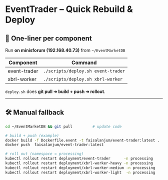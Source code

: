 # EventTrader – Quick Rebuild & Deploy

## 🔑 One-liner per component  
Run **on minisforum (192.168.40.73)** from `~/EventMarketDB`

| Component    | Command                           |
|--------------|-----------------------------------|
| event-trader | `./scripts/deploy.sh event-trader`|
| xbrl-worker  | `./scripts/deploy.sh xbrl-worker` |

`deploy.sh` does **git pull ➜ build + push ➜ rollout**.

---

## 🛠 Manual fallback

```bash
cd ~/EventMarketDB && git pull         # update code

# build + push (example)
docker build -f Dockerfile.event -t faisalanjum/event-trader:latest .
docker push  faisalanjum/event-trader:latest

# roll out (namespace = processing)
kubectl rollout restart deployment/event-trader      -n processing
kubectl rollout restart deployment/xbrl-worker-heavy -n processing
kubectl rollout restart deployment/xbrl-worker-medium -n processing
kubectl rollout restart deployment/xbrl-worker-light  -n processing

